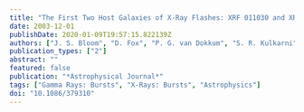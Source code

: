 ```yaml
---
title: "The First Two Host Galaxies of X-Ray Flashes: XRF 011030 and XRF 020427"
date: 2003-12-01
publishDate: 2020-01-09T19:57:15.822139Z
authors: ["J. S. Bloom", "D. Fox", "P. G. van Dokkum", "S. R. Kulkarni", "E. Berger", "S. G. Djorgovski", "D. A. Frail"]
publication_types: ["2"]
abstract: ""
featured: false
publication: "*Astrophysical Journal*"
tags: ["Gamma Rays: Bursts", "X-Rays: Bursts", "Astrophysics"]
doi: "10.1086/379310"
---
```


